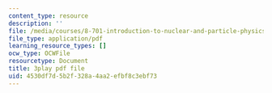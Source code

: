 ```yaml
---
content_type: resource
description: ''
file: /media/courses/8-701-introduction-to-nuclear-and-particle-physics-fall-2020/4530df7d5b2f328a4aa2efbf8c3ebf73_FEK07tdpX3I.pdf
file_type: application/pdf
learning_resource_types: []
ocw_type: OCWFile
resourcetype: Document
title: 3play pdf file
uid: 4530df7d-5b2f-328a-4aa2-efbf8c3ebf73
---
```

